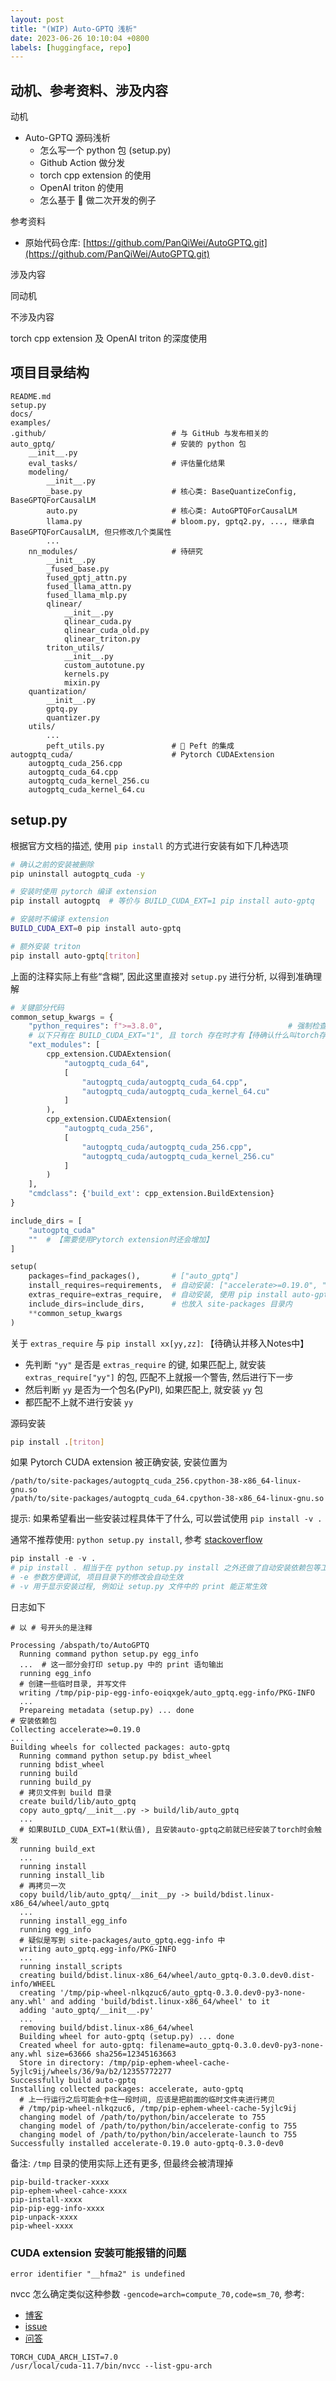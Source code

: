 ```yaml
---
layout: post
title: "(WIP) Auto-GPTQ 浅析"
date: 2023-06-26 10:10:04 +0800
labels: [huggingface, repo]
---
```


## 动机、参考资料、涉及内容

动机

- Auto-GPTQ 源码浅析
  - 怎么写一个 python 包 (setup.py)
  - Github Action 做分发
  - torch cpp extension 的使用
  - OpenAI triton 的使用
  - 怎么基于 🤗 做二次开发的例子

参考资料

- 原始代码仓库: [https://github.com/PanQiWei/AutoGPTQ.git](https://github.com/PanQiWei/AutoGPTQ.git)

涉及内容

同动机

不涉及内容

torch cpp extension 及 OpenAI triton 的深度使用


## 项目目录结构

```
README.md
setup.py
docs/
examples/
.github/                            # 与 GitHub 与发布相关的
auto_gptq/                          # 安装的 python 包
    __init__.py
    eval_tasks/                     # 评估量化结果
    modeling/
        __init__.py
        _base.py                    # 核心类: BaseQuantizeConfig, BaseGPTQForCausalLM
        auto.py                     # 核心类: AutoGPTQForCausalLM
        llama.py                    # bloom.py, gptq2.py, ..., 继承自 BaseGPTQForCausalLM, 但只修改几个类属性
        ...
    nn_modules/                     # 待研究
        __init__.py
        _fused_base.py
        fused_gptj_attn.py
        fused_llama_attn.py
        fused_llama_mlp.py
        qlinear/
            __init__.py
            qlinear_cuda.py
            qlinear_cuda_old.py
            qlinear_triton.py
        triton_utils/
            __init__.py
            custom_autotune.py
            kernels.py
            mixin.py
    quantization/
        __init__.py
        gptq.py
        quantizer.py
    utils/
        ...
        peft_utils.py               # 🤗 Peft 的集成
autogptq_cuda/                      # Pytorch CUDAExtension 
    autogptq_cuda_256.cpp
    autogptq_cuda_64.cpp
    autogptq_cuda_kernel_256.cu
    autogptq_cuda_kernel_64.cu
```

## setup.py

根据官方文档的描述, 使用 `pip install` 的方式进行安装有如下几种选项

```bash
# 确认之前的安装被删除
pip uninstall autogptq_cuda -y

# 安装时使用 pytorch 编译 extension
pip install autogptq  # 等价与 BUILD_CUDA_EXT=1 pip install auto-gptq

# 安装时不编译 extension
BUILD_CUDA_EXT=0 pip install auto-gptq

# 额外安装 triton
pip install auto-gptq[triton]
```

上面的注释实际上有些“含糊”, 因此这里直接对 `setup.py` 进行分析, 以得到准确理解

```python
# 关键部分代码
common_setup_kwargs = {
    "python_requires": f">=3.8.0",                            # 强制检查, 否则安装报错
    # 以下只有在 BUILD_CUDA_EXT="1", 且 torch 存在时才有【待确认什么叫torch存在】
    "ext_modules": [
        cpp_extension.CUDAExtension(
            "autogptq_cuda_64",
            [
                "autogptq_cuda/autogptq_cuda_64.cpp",
                "autogptq_cuda/autogptq_cuda_kernel_64.cu"
            ]
        ),
        cpp_extension.CUDAExtension(
            "autogptq_cuda_256",
            [
                "autogptq_cuda/autogptq_cuda_256.cpp",
                "autogptq_cuda/autogptq_cuda_kernel_256.cu"
            ]
        )
    ],
    "cmdclass": {'build_ext': cpp_extension.BuildExtension}
}

include_dirs = [
    "autogptq_cuda"
    ""  # 【需要使用Pytorch extension时还会增加】
]

setup(
    packages=find_packages(),       # ["auto_gptq"]
    install_requires=requirements,  # 自动安装: ["accelerate>=0.19.0", "torch>=1.13.0", "transformers>=4.29.0", "peft", ...]
    extras_require=extras_require,  # 自动安装, 使用 pip install auto-gptq[triton] 才会触发 {"triton": ["triton>=2.0.0"]}
    include_dirs=include_dirs,      # 也放入 site-packages 目录内
    **common_setup_kwargs
)
```

关于 `extras_require` 与 `pip install xx[yy,zz]`: 【待确认并移入Notes中】

- 先判断 `"yy"` 是否是 `extras_require` 的键, 如果匹配上, 就安装 `extras_require["yy"]` 的包, 匹配不上就报一个警告, 然后进行下一步
- 然后判断 `yy` 是否为一个包名(PyPI), 如果匹配上, 就安装 `yy` 包
- 都匹配不上就不进行安装 `yy`

源码安装

```bash
pip install .[triton]
```


如果 Pytorch CUDA extension 被正确安装, 安装位置为
```
/path/to/site-packages/autogptq_cuda_256.cpython-38-x86_64-linux-gnu.so
/path/to/site-packages/autogptq_cuda_64.cpython-38-x86_64-linux-gnu.so
```


提示: 如果希望看出一些安装过程具体干了什么, 可以尝试使用 `pip install -v .`

通常不推荐使用: `python setup.py install`, 参考 [stackoverflow](https://stackoverflow.com/questions/15724093/difference-between-python-setup-py-install-and-pip-install)

```python
pip install -e -v .
# pip install . 相当于在 python setup.py install 之外还做了自动安装依赖包等工作
# -e 参数方便调试, 项目目录下的修改会自动生效
# -v 用于显示安装过程, 例如让 setup.py 文件中的 print 能正常生效
```

日志如下
```
# 以 # 号开头的是注释

Processing /abspath/to/AutoGPTQ
  Running command python setup.py egg_info
  ...  # 这一部分会打印 setup.py 中的 print 语句输出
  running egg_info
  # 创建一些临时目录, 并写文件
  writing /tmp/pip-pip-egg-info-eoiqxgek/auto_gptq.egg-info/PKG-INFO
  ...
  Prepareing metadata (setup.py) ... done
# 安装依赖包
Collecting accelerate>=0.19.0
...
Building wheels for collected packages: auto-gptq
  Running command python setup.py bdist_wheel
  running bdist_wheel
  running build
  running build_py
  # 拷贝文件到 build 目录
  create build/lib/auto_gptq
  copy auto_gptq/__init__.py -> build/lib/auto_gptq
  ...
  # 如果BUILD_CUDA_EXT=1(默认值), 且安装auto-gptq之前就已经安装了torch时会触发
  running build_ext
  ...
  running install
  running install_lib
  # 再拷贝一次
  copy build/lib/auto_gptq/__init__py -> build/bdist.linux-x86_64/wheel/auto_gptq
  ...
  running install_egg_info
  running egg_info
  # 疑似是写到 site-packages/auto_gptq.egg-info 中
  writing auto_gptq.egg-info/PKG-INFO
  ...
  running install_scripts
  creating build/bdist.linux-x86_64/wheel/auto_gptq-0.3.0.dev0.dist-info/WHEEL
  creating '/tmp/pip-wheel-nlkqzuc6/auto_gptq-0.3.0.dev0-py3-none-any.whl' and adding 'build/bdist.linux-x86_64/wheel' to it
  adding 'auto_gptq/__init__.py'
  ...
  removing build/bdist.linux-x86_64/wheel
  Building wheel for auto-gptq (setup.py) ... done
  Created wheel for auto-gptq: filename=auto_gptq-0.3.0.dev0-py3-none-any.whl size=63666 sha256=12345163663
  Store in directory: /tmp/pip-ephem-wheel-cache-5yjlc9ij/wheels/36/9a/b2/12355772277
Successfully build auto-gptq
Installing collected packages: accelerate, auto-gptq
  # 上一行运行之后可能会卡住一段时间, 应该是把前面的临时文件夹进行拷贝
  # /tmp/pip-wheel-nlkqzuc6, /tmp/pip-ephem-wheel-cache-5yjlc9ij
  changing model of /path/to/python/bin/accelerate to 755
  changing model of /path/to/python/bin/accelerate-config to 755
  changing model of /path/to/python/bin/accelerate-launch to 755
Successfully installed accelerate-0.19.0 auto-gptq-0.3.0-dev0
```

备注: `/tmp` 目录的使用实际上还有更多, 但最终会被清理掉
```
pip-build-tracker-xxxx
pip-ephem-wheel-cahce-xxxx
pip-install-xxxx
pip-pip-egg-info-xxxx
pip-unpack-xxxx
pip-wheel-xxxx
```



### CUDA extension 安装可能报错的问题

```
error identifier "__hfma2" is undefined
```

nvcc 怎么确定类似这种参数 `-gencode=arch=compute_70,code=sm_70`, 参考:

- [博客](https://arnon.dk/matching-sm-architectures-arch-and-gencode-for-various-nvidia-cards/)
- [issue](https://github.com/PanQiWei/AutoGPTQ/issues/67#issuecomment-1577775096)
- [问答](https://stackoverflow.com/questions/68496906/pytorch-installation-for-different-cuda-architectures)

```
TORCH_CUDA_ARCH_LIST=7.0
/usr/local/cuda-11.7/bin/nvcc --list-gpu-arch
```


